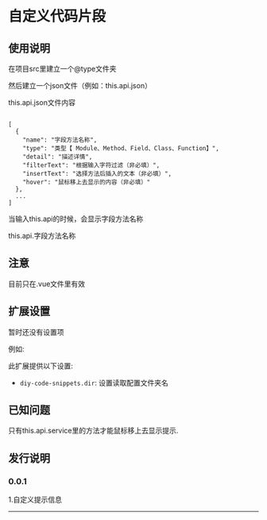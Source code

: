 # 自定义代码片段



## 使用说明

在项目src里建立一个@type文件夹

然后建立一个json文件（例如：this.api.json）

this.api.json文件内容
```

[
  {
    "name": "字段方法名称",
    "type": "类型【 Module、Method、Field、Class、Function】",
    "detail": "描述详情",
    "filterText": "根据输入字符过滤（非必填）",
    "insertText": "选择方法后插入的文本（非必填）",
    "hover": "鼠标移上去显示的内容（非必填）"
  },
  ...
]

```

当输入this.api的时候，会显示字段方法名称

this.api.字段方法名称

## 注意

目前只在.vue文件里有效

## 扩展设置

暂时还没有设置项

例如:

此扩展提供以下设置:

* `diy-code-snippets.dir`: 设置读取配置文件夹名

## 已知问题

只有this.api.service里的方法才能鼠标移上去显示提示.

## 发行说明

### 0.0.1

1.自定义提示信息


-----------------------------------------------------------------------------------------------------------
